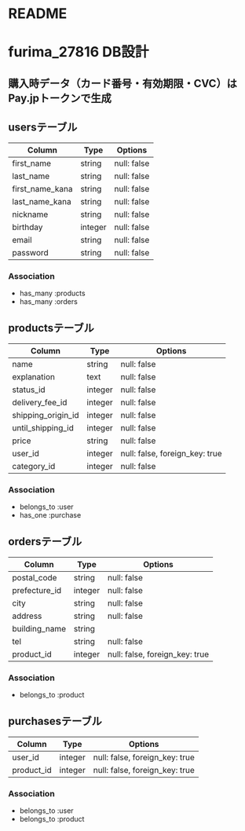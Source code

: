 # README

# furima_27816 DB設計
## 購入時データ（カード番号・有効期限・CVC）はPay.jpトークンで生成

## usersテーブル
|Column|Type|Options|
|------|----|-------|
|first_name|string|null: false|
|last_name|string|null: false|
|first_name_kana|string|null: false|
|last_name_kana|string|null: false|
|nickname|string|null: false|
|birthday|integer|null: false|
|email|string|null: false|
|password|string|null: false
### Association
- has_many :products
- has_many :orders

## productsテーブル
|Column|Type|Options|
|------|----|-------|
|name|string|null: false|
|explanation|text|null: false|
|status_id|integer|null: false|
|delivery_fee_id|integer|null: false|
|shipping_origin_id|integer|null: false|
|until_shipping_id|integer|null: false|
|price|string|null: false|
|user_id|integer|null: false, foreign_key: true|
|category_id|integer|null: false|
### Association
- belongs_to :user
- has_one :purchase

## ordersテーブル
|Column|Type|Options|
|------|----|-------|
|postal_code|string|null: false|
|prefecture_id|integer|null: false|
|city|string|null: false|
|address|string|null: false|
|building_name|string||
|tel|string|null: false|
|product_id|integer|null: false, foreign_key: true|
### Association
- belongs_to :product

## purchasesテーブル
|Column|Type|Options|
|------|----|-------|
|user_id|integer|null: false, foreign_key: true|
|product_id|integer|null: false, foreign_key: true|
### Association
- belongs_to :user
- belongs_to :product